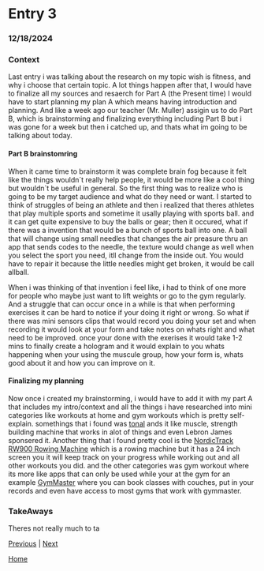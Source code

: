 # Entry 3
### 12/18/2024
### Context
Last entry i was talking about the research on my topic wish is fitness, and why i choose that certain topic. A lot things happen after that, I would have to finalize all my sources and resaerch for Part A (the Present time) I would have to start planning my plan A which means having introduction and planning. And like a week ago our teacher (Mr. Muller) assigin us to do Part B, which is brainstorming and finalizing everything including Part B but i was gone for a week but then i catched up, and thats what im going to be talking about today.

#### Part B brainstomring
When it came time to brainstorm it was complete brain fog because it felt like the things wouldn´t really help people, it would be more like a cool thing but wouldn´t be useful in general. So the first thing was to realize who is going to be my target audience and what do they need or want. I started to think of struggles of being an athlete and then i realized that theres athletes that play multiple sports and sometime it usally playing with sports ball. and it can get quite expensive to buy the balls or gear; then it occured, what if there was a invention that would be a bunch of sports ball into one. A ball that will change using small needles that changes the air preasure thru an app that sends codes to the needle, the texture would change as well when you select the sport you need, itll change from the inside out. You would have to repair it because the little needles might get broken, it would be 
call allball. 

When i was thinking of that invention i feel like, i had to think of one more for people who maybe just want to lift weights or go to the gym regularly. And a struggle that can occur once in a while is that when performing exercises it can be hard to notice if your doing it right or wrong. So what if there was mini sensors clips that would record you doing your set and when recording it would look at your form and take notes on whats right and what need to be improved. once your done with the exerises it would take 1-2 mins to finally create a hologram and it would explain to you whats happening when your using the muscule group, how your form is, whats good about it and how you can improve on it.

#### Finalizing my planning

Now once i created my brainstorming, i would have to add it with my part A that includes my intro/context and all the things i have researched into mini categories like workouts at home and gym workouts which is pretty self-explain. somethings that i found was [tonal](https://www.tonal.com/about/) ands it like muscle, strength building machine that works in alot of things and even Lebron James sponsered it. Another thing that i found pretty cool is the [NordicTrack RW900 Rowing Machine](https://www.healthline.com/health/fitness/hydrow-review#what-it-is) which is a rowing machine but it has a 24 inch screen you it will keep track on your progress while working out and all other workouts you did. and the other categories was gym workout where its more like apps that can only be used while your at the gym for an example [GymMaster](https://www.gymmaster.com/#:~:text=GymMaster%20is%20gym%20management%20software,members%20at%20the%20right%20time) where you can book classes with couches, put in your records and even have access to most gyms that work with gymmaster.

### TakeAways
Theres not really much to ta

[Previous](entry02.md) | [Next](entry04.md)

[Home](../README.md)
